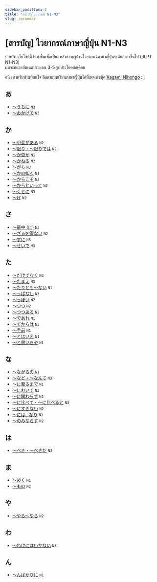 ```yaml
---
sidebar_position: 1
title: "สารบัญไวยากรณ์ N1-N3"
slug: /grammar
---
```


# [สารบัญ] ไวยากรณ์ภาษาญี่ปุ่น N1-N3

:::info
เว็บไซต์นี้จัดทำขึ้นเพื่อเป็นแหล่งความรู้ด้านไวยากรณ์ภาษาญี่ปุ่นระดับกลางขึ้นไป (JLPT N1-N3)  
ผมจะทยอยอัพเดตประมาณ 3-5 รูปประโยคต่อเดือน

อนึ่ง สำหรับท่านที่สนใจ ติดตามบทเรียนภาษาญี่ปุ่นได้ที่เพจเฟซบุ๊ค [Kagami Nihongo](https://facebook.com/kagaminihongo)
:::

## あ
* [〜うちに](grammar/n3/uchi-ni) `N3`
* [〜おかげで](grammar/n3/okage-de) `N3`

## か
* [〜甲斐がある](grammar/n2/kai-ga-aru) `N2`
* [〜限り・〜限りでは](grammar/n2/kagiri-dewa) `N2`
* [〜か否か](grammar/n1/ka-ina-ka) `N1`
* [〜かねる](grammar/n2/kaneru) `N2`
* [〜がち](grammar/n3/gachi) `N3`
* [〜かの如く](grammar/n1/ka-no-gotoku) `N1`
* [〜からこそ](grammar/n3/kara-koso) `N3`
* [〜からといって](grammar/n2/kara-to-itte) `N2`
* [〜くせに](grammar/n3/kuse-ni) `N3`
* [〜げ](grammar/n2/ge) `N2`

## さ
* [〜最中 (に)](grammar/n3/saichuu-ni) `N3`
* [〜ざるを得ない](grammar/n2/zaru-wo-enai) `N2`
* [〜ずに](grammar/n3/zu-ni) `N3`
* [〜せいで](grammar/n3/sei-de) `N3`

## た
* [～だけでなく](grammar/n3/dake-de-naku) `N3`
* [〜たまえ](grammar/n3/tamae) `N3`
* [〜たりとも〜ない](grammar/n1/taritomo-nai) `N1`
* [〜っぱなし](grammar/n3/ppanashi) `N3`
* [〜っぽい](grammar/n2/ppoi) `N2`
* [〜つつ](grammar/n2/tsutsu) `N2`
* [〜つつある](grammar/n2/tsutsu-aru) `N2`
* [〜であれ](grammar/n1/de-are) `N1`
* [〜てからは](grammar/n3/te-kara-wa) `N3`
* [〜手前](grammar/n1/temae) `N1`
* [〜とはいえ](grammar/n1/towaie) `N1`
* [〜と思いきや](grammar/n1/to-omoikiya) `N1`

## な
* [〜ながらの](grammar/n1/nagara-no) `N1`
* [〜など・〜なんて](grammar/n3/nado-nante) `N3`
* [〜に至るまで](grammar/n1/ni-itaru-made) `N1`
* [〜において](grammar/n3/ni-oite) `N3`
* [〜に関わらず](grammar/n2/ni-kakawarazu) `N2`
* [〜に比べて・〜に比べると](grammar/n3/ni-kurabete) `N3`
* [〜にすぎない](grammar/n2/ni-suginai) `N2`
* [〜には…なり](grammar/n1/niwa-nari) `N1`
* [〜のみならず](grammar/n2/nominarazu) `N2`

## は
* [〜べき・〜べきだ](grammar/n3/beki) `N3`

## ま
* [〜めく](grammar/n1/meku) `N1`
* [〜もの](grammar/n2/mono) `N2`

## や
* [〜やら〜やら](grammar/n2/yara-yara) `N2`

## わ
* [〜わけにはいかない](grammar/n3/wake-ni-wa-ikanai) `N3`

## ん
* [〜んばかりに](grammar/n1/n-bakari-ni) `N1`